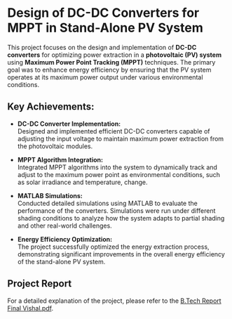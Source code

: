 # Design of DC-DC Converters for MPPT in Stand-Alone PV System

This project focuses on the design and implementation of **DC-DC converters** for optimizing power extraction in a **photovoltaic (PV) system** using **Maximum Power Point Tracking (MPPT)** techniques. The primary goal was to enhance energy efficiency by ensuring that the PV system operates at its maximum power output under various environmental conditions.

## Key Achievements:
- **DC-DC Converter Implementation:**  
  Designed and implemented efficient DC-DC converters capable of adjusting the input voltage to maintain maximum power extraction from the photovoltaic modules.
  
- **MPPT Algorithm Integration:**  
  Integrated MPPT algorithms into the system to dynamically track and adjust to the maximum power point as environmental conditions, such as solar irradiance and temperature, change.

- **MATLAB Simulations:**  
  Conducted detailed simulations using MATLAB to evaluate the performance of the converters. Simulations were run under different shading conditions to analyze how the system adapts to partial shading and other real-world challenges.

- **Energy Efficiency Optimization:**  
  The project successfully optimized the energy extraction process, demonstrating significant improvements in the overall energy efficiency of the stand-alone PV system.

## Project Report

For a detailed explanation of the project, please refer to the [B.Tech Report Final Vishal.pdf](./B.Tech%20Report%20Final%20Vishal.pdf).
